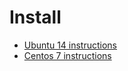 # Install
* [Ubuntu 14 instructions](https://indigo-dc.gitbooks.io/onedock/content/doc/install-ubuntu.html)
* [Centos 7 instructions](https://indigo-dc.gitbooks.io/onedock/content/doc/install-centos.html)
